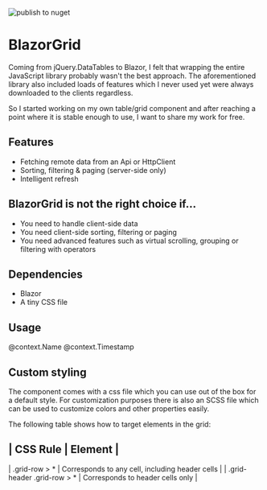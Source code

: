 ![publish to nuget](https://github.com/Akinzekeel/BlazorGrid/workflows/publish%20to%20nuget/badge.svg)

# BlazorGrid
Coming from jQuery.DataTables to Blazor, I felt that wrapping the entire JavaScript library probably wasn't the best approach. The aforementioned library also included loads of features which I never used yet were always downloaded to the clients regardless.

So I started working on my own table/grid component and after reaching a point where it is stable enough to use, I want to share my work for free.

## Features
- Fetching remote data from an Api or HttpClient
- Sorting, filtering & paging (server-side only)
- Intelligent refresh

## BlazorGrid is not the right choice if...
- You need to handle client-side data
- You need client-side sorting, filtering or paging
- You need advanced features such as virtual scrolling, grouping or filtering with operators

## Dependencies
- Blazor
- A tiny CSS file

## Usage
<BlazorGrid>
  <Column>@context.Name</Column>
  <Column>@context.Timestamp</Column>
</BlazorGrid>

## Custom styling
The component comes with a css file which you can use out of the box for a default style. For customization purposes there is also an SCSS file which can be used to customize colors and other properties easily.

The following table shows how to target elements in the grid:

| CSS Rule | Element |
---------------------
| .grid-row > * | Corresponds to any cell, including header cells |
| .grid-header .grid-row > * | Corresponds to header cells only |
